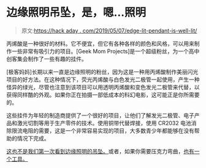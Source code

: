 # 边缘照明吊坠，是，嗯…照明

> 原文:[https://hack aday . com/2019/05/07/edge-lit-pendant-is-well-lit/](https://hackaday.com/2019/05/07/edge-lit-pendant-is-well-lit/)

丙烯酸是一种很好的材料。它不便宜，但它有各种各样的颜色和风格，可以用来制作一些非常有吸引力的项目。[Geek Mom Projects]是一个超级粉丝，为一个高中创客集会制作了一些有趣的挂件。

[极客妈妈]长期以来一直是边缘照明的粉丝，因为这是一种用丙烯酸制作美丽闪光项目的好方法。在这种情况下，荧光丙烯酸与白色发光二极管一起使用，产生一种怪异的绿光，尽管也注意到该项目可以用透明丙烯酸和变色发光二极管来代替，以获得同样酷的外观。如果你正在拍摄一部低成本的科幻电影，这可能正是你所需要的。

这些挂件为年轻的制造商提供了一个很好的项目，让他们了解发光二极管、电子产品和激光切割等用于生产零件的技术。使用铜带代替焊接，使用 CR2032 电池消除限流电阻的需要，这是一个非常容易实现的项目，大多数青少年都能够在没有帮助的情况下完成。

[这也不是我们第一次看到边缘照明的吊坠。](https://hackaday.com/2017/07/28/edge-lit-pendants-show-two-layers-are-better-than-one/)或者，如果你需要压克力弯曲，[也有一个工具。](https://hackaday.com/2019/04/23/get-your-acrylic-bends-just-right/)